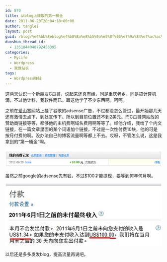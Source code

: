 ```yaml
---
id: 870
title: 从blog上赚取的第一桶金
date: 2011-06-20T20:04:18+00:00
author: tanglei
layout: post
guid: /blog/%e4%bb%8eblog%e4%b8%8a%e8%b5%9a%e5%8f%96%e7%9a%84%e7%ac%ac%e4%b8%80%e6%a1%b6%e9%87%91.html
duoshuo_thread_id:
  - 1351844048792453395
categories:
  - MyLife
  - Wordpress
  - 我做站长
tags:
  - Wordpress赚钱
---
```

这两天认识一个新朋友C瓜哥，说起来还真有缘，同是重庆老乡，同是搞计算机滴，不过他计科，我软件而已。跟这他学了不少东西啊。呵呵。

之前在[爱山寨](http://www.i3zhai.com)网站上挂了谷歌的adsense广告，不过都没怎么管过，最开始那几天还有激情去点下，到处宣传下。所以到目前位置还不到2美元。而C瓜哥网站放的赞助商链接等等，都够他的主机费啊域名费用啊等等了。经他介绍，我给了个内文链接，在一篇文章里面的某个词语加个链接，不过是一次性付费10块，他的可是按月付费的啊。没办法自己的博客流量啊等都上不去。哎呀，不管怎么说，这是我拿到的&#8221;第一桶金&#8221;啊。

![](/wp-content/uploads/2011/06/062011_1203_blog1.png)

虽然之前google的adsense先有钱，不过$100才能提现，要等到何年何月啊。

![](/wp-content/uploads/2011/06/062011_1203_blog2.jpg)

以后还是多多发发blog，提高流量再说吧。
